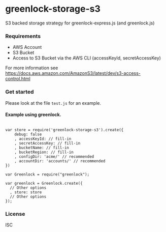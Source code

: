 # greenlock-storage-s3
S3 backed storage strategy for greenlock-express.js (and greenlock.js)

### Requirements

- AWS Account
- S3 Bucket
- Access to S3 Bucket via the AWS CLI (accessKeyId, secretAccessKey)

For more information see https://docs.aws.amazon.com/AmazonS3/latest/dev/s3-access-control.html

### Get started

Please look at the file `test.js` for an example.

#### Example using greenlock.

```nodejs

var store = require('greenlock-storage-s3').create({
    debug: false
    , accessKeyId: // fill-in
    , secretAccessKey: // fill-in
    , bucketName: // fill-in
    , bucketRegion: // fill-in
    , configDir: 'acme/' // recommended
    , accountDir: 'accounts/' // recommended
})

var Greenlock = require("greenlock");

var greenlock = Greenlock.create({
  // Other options
  , store: store
  // Other options
});
```

### License

ISC